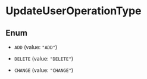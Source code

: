

# UpdateUserOperationType

## Enum


* `ADD` (value: `"ADD"`)

* `DELETE` (value: `"DELETE"`)

* `CHANGE` (value: `"CHANGE"`)



